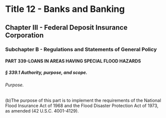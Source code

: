 
# Title 12 - Banks and Banking
## Chapter III - Federal Deposit Insurance Corporation
### Subchapter B - Regulations and Statements of General Policy
#### PART 339-LOANS IN AREAS HAVING SPECIAL FLOOD HAZARDS
##### § 339.1 Authority, purpose, and scope.
###### Purpose.

(b)The purpose of this part is to implement the requirements of the National Flood Insurance Act of 1968 and the Flood Disaster Protection Act of 1973, as amended (42 U.S.C. 4001-4129).
